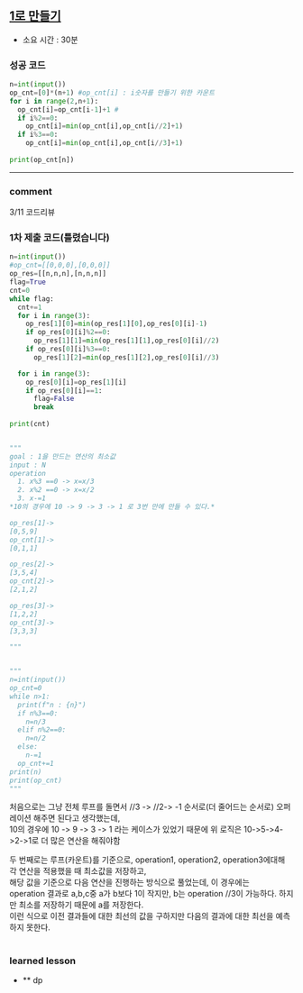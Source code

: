 
## [1로 만들기](https://www.acmicpc.net/problem/1463)
* 소요 시간 : 30분

### 성공 코드
```python
n=int(input())
op_cnt=[0]*(n+1) #op_cnt[i] : i숫자를 만들기 위한 카운트
for i in range(2,n+1):
  op_cnt[i]=op_cnt[i-1]+1 #
  if i%2==0:
    op_cnt[i]=min(op_cnt[i],op_cnt[i//2]+1)
  if i%3==0:
    op_cnt[i]=min(op_cnt[i],op_cnt[i//3]+1)
  
print(op_cnt[n])

```



----------------------------------------------------------------------------
### comment 
3/11 코드리뷰
### 1차 제출 코드(틀렸습니다)
```python
n=int(input())
#op_cnt=[[0,0,0],[0,0,0]]
op_res=[[n,n,n],[n,n,n]]
flag=True
cnt=0
while flag:
  cnt+=1
  for i in range(3):
    op_res[1][0]=min(op_res[1][0],op_res[0][i]-1)
    if op_res[0][i]%2==0:
      op_res[1][1]=min(op_res[1][1],op_res[0][i]//2)
    if op_res[0][i]%3==0:
      op_res[1][2]=min(op_res[1][2],op_res[0][i]//3)

  for i in range(3):
    op_res[0][i]=op_res[1][i]
    if op_res[0][i]==1:
      flag=False
      break
  
print(cnt)


"""
goal : 1을 만드는 연산의 최소값
input : N
operation
  1. x%3 ==0 -> x=x/3
  2. x%2 ==0 -> x=x/2
  3. x-=1
*10의 경우에 10 -> 9 -> 3 -> 1 로 3번 만에 만들 수 있다.*

op_res[1]->
[0,5,9]
op_cnt[1]->
[0,1,1]

op_res[2]->
[3,5,4]
op_cnt[2]->
[2,1,2]

op_res[3]->
[1,2,2]
op_cnt[3]->
[3,3,3]

"""


"""
n=int(input())
op_cnt=0
while n>1:
  print(f"n : {n}")
  if n%3==0:
    n=n/3
  elif n%2==0:
    n=n/2
  else:
    n-=1
  op_cnt+=1
print(n)
print(op_cnt)
"""

```
처음으로는 그냥 전체 루프를 돌면서  //3 -> //2-> -1 순서로(더 줄어드는 순서로) 오퍼레이션 해주면 된다고 생각했는데,    
10의 경우에 10 -> 9 -> 3 -> 1 라는 케이스가 있었기 때문에 위 로직은 10->5->4->2->1로 더 많은 연산을 해줘야함   

두 번째로는 루프(카운트)를 기준으로, operation1, operation2, operation3에대해 각 연산을 적용했을 때 최소값을 저장하고,   
해당 값을 기준으로 다음 연산을 진행하는 방식으로 풀었는데, 이 경우에는    
operation 결과로 a,b,c중 a가 b보다 1이 작지만, b는 operation //3이 가능하다. 하지만 최소를 저장하기 때문에 a를 저장한다.   
이런 식으로 이전 결과들에 대한 최선의 값을 구하지만 다음의 결과에 대한 최선을 예측하지 못한다.   

#
#
 ### learned lesson
 
* ** dp
#
#
 
 
 
 

